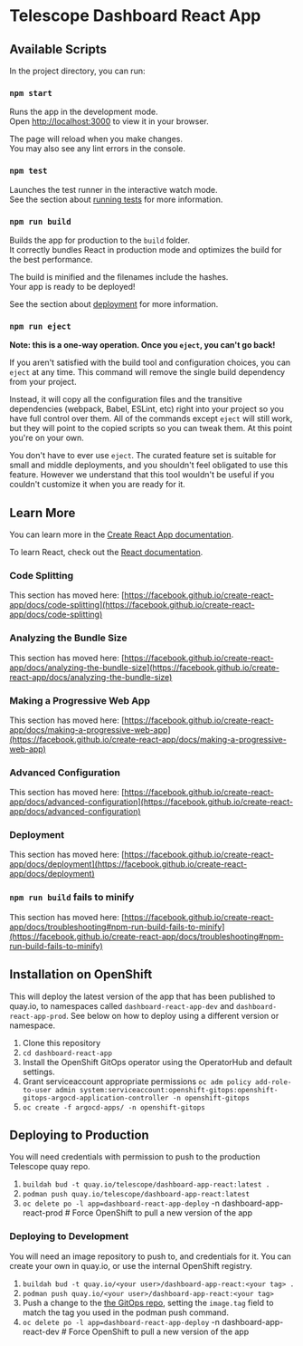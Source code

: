# Telescope Dashboard React App

## Available Scripts

In the project directory, you can run:

### `npm start`

Runs the app in the development mode.\
Open [http://localhost:3000](http://localhost:3000) to view it in your browser.

The page will reload when you make changes.\
You may also see any lint errors in the console.

### `npm test`

Launches the test runner in the interactive watch mode.\
See the section about [running tests](https://facebook.github.io/create-react-app/docs/running-tests) for more information.

### `npm run build`

Builds the app for production to the `build` folder.\
It correctly bundles React in production mode and optimizes the build for the best performance.

The build is minified and the filenames include the hashes.\
Your app is ready to be deployed!

See the section about [deployment](https://facebook.github.io/create-react-app/docs/deployment) for more information.

### `npm run eject`

**Note: this is a one-way operation. Once you `eject`, you can't go back!**

If you aren't satisfied with the build tool and configuration choices, you can `eject` at any time. This command will remove the single build dependency from your project.

Instead, it will copy all the configuration files and the transitive dependencies (webpack, Babel, ESLint, etc) right into your project so you have full control over them. All of the commands except `eject` will still work, but they will point to the copied scripts so you can tweak them. At this point you're on your own.

You don't have to ever use `eject`. The curated feature set is suitable for small and middle deployments, and you shouldn't feel obligated to use this feature. However we understand that this tool wouldn't be useful if you couldn't customize it when you are ready for it.

## Learn More

You can learn more in the [Create React App documentation](https://facebook.github.io/create-react-app/docs/getting-started).

To learn React, check out the [React documentation](https://reactjs.org/).

### Code Splitting

This section has moved here: [https://facebook.github.io/create-react-app/docs/code-splitting](https://facebook.github.io/create-react-app/docs/code-splitting)

### Analyzing the Bundle Size

This section has moved here: [https://facebook.github.io/create-react-app/docs/analyzing-the-bundle-size](https://facebook.github.io/create-react-app/docs/analyzing-the-bundle-size)

### Making a Progressive Web App

This section has moved here: [https://facebook.github.io/create-react-app/docs/making-a-progressive-web-app](https://facebook.github.io/create-react-app/docs/making-a-progressive-web-app)

### Advanced Configuration

This section has moved here: [https://facebook.github.io/create-react-app/docs/advanced-configuration](https://facebook.github.io/create-react-app/docs/advanced-configuration)

### Deployment

This section has moved here: [https://facebook.github.io/create-react-app/docs/deployment](https://facebook.github.io/create-react-app/docs/deployment)

### `npm run build` fails to minify

This section has moved here: [https://facebook.github.io/create-react-app/docs/troubleshooting#npm-run-build-fails-to-minify](https://facebook.github.io/create-react-app/docs/troubleshooting#npm-run-build-fails-to-minify)

## Installation on OpenShift

This will deploy the latest version of the app that has been published to quay.io, to namespaces called `dashboard-react-app-dev` and `dashboard-react-app-prod`. See below on how to deploy using a different version or namespace.

1. Clone this repository
2. `cd dashboard-react-app`
3. Install the OpenShift GitOps operator using the OperatorHub and default settings.
4. Grant serviceaccount appropriate permissions `oc adm policy add-role-to-user admin system:serviceaccount:openshift-gitops:openshift-gitops-argocd-application-controller -n openshift-gitops`
5. `oc create -f argocd-apps/ -n openshift-gitops`

## Deploying to Production

You will need credentials with permission to push to the production Telescope quay repo.

1. `buildah bud -t quay.io/telescope/dashboard-app-react:latest .`
2. `podman push quay.io/telescope/dashboard-app-react:latest`
3. `oc delete po -l app=dashboard-react-app-deploy` -n dashboard-app-react-prod # Force OpenShift to pull a new version of the app

### Deploying to Development

You will need an image repository to push to, and credentials for it. You can create your own in quay.io, or use the internal OpenShift registry.

1. `buildah bud -t quay.io/<your user>/dashboard-app-react:<your tag> .`
2. `podman push quay.io/<your user>/dashboard-app-react:<your tag>`
3. Push a change to the [the GitOps repo](https://github.com/RH-Telescope/dashboard-react-app-ops/blob/main/charts/values-DEV.yaml#L3`), setting the `image.tag` field to match the tag you used in the podman push command.
4. `oc delete po -l app=dashboard-react-app-deploy` -n dashboard-app-react-dev # Force OpenShift to pull a new version of the app

